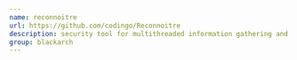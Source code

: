 ```yaml
---
name: reconnoitre
url: https://github.com/codingo/Reconnoitre
description: security tool for multithreaded information gathering and service enumeration. URL : https://github.com/codingo/Reconnoitre Groups : blackarch blackarch-recon
group: blackarch
---
```

